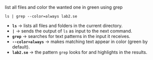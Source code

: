 list all files and color the wanted one in green using grep

	
	ls | grep --color=always lab2.se
	

- **`ls`** → lists all files and folders in the current directory.
- **`|`** → sends the output of `ls` as input to the next command.
- **`grep`** → searches for text patterns in the input it receives.
- **`--color=always`** → makes matching text appear in color (green by default).
- **`lab2.se`** → the pattern `grep` looks for and highlights in the results.